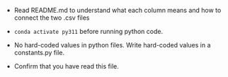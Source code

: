 * Read README.md to understand what each column means and how to connect the two .csv files

* `conda activate py311` before running python code. 

* No hard-coded values in python files. Write hard-coded values in a constants.py file.


* Confirm that you have read this file.

